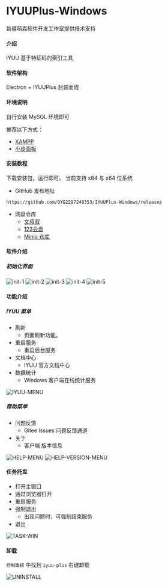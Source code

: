 # IYUUPlus-Windows

新疆萌森软件开发工作室提供技术支持

#### 介绍
IYUU 基于特征码的索引工具

#### 软件架构
Electron + IYUUPlus 封装而成

#### 环境说明
自行安装 MySQL 环境即可

推荐以下方式：

+ [XAMPP](https://sourceforge.net/projects/xampp/files/XAMPP%20Windows/8.2.12/xampp-windows-x64-8.2.12-0-VS16-installer.exe)
+ [小皮面板](http://public.xp.cn/upgrades/phpStudy_64.zip)


#### 安装教程

下载安装包，运行即可。
当前支持 x84 与 x64 位系统

+ GitHub 发布地址
```url
https://github.com/QYG2297248353/IYUUPlus-Windows/releases
```

+ 网盘仓库
    - [文叔叔](https://f.ws59.cn/f/ehxqmk2tkrx)
    - [123云盘](https://www.123pan.com/s/AEz0Vv-xHcUh.html)
    - [Minio 仓库](https://minio.lifebus.top/api/v1/download-shared-object/https:%2F%2Ff.lifebus.top%2Fpublic%2Fiyuu-plus-1.1.0%2520Setup.exe%3FX-Amz-Algorithm=AWS4-HMAC-SHA256&X-Amz-Credential=58BL7NCU45RD0CQOL44Q%252F20240702%252Fus-east-1%252Fs3%252Faws4_request&X-Amz-Date=20240702T101832Z&X-Amz-Expires=43200&X-Amz-Security-Token=eyJhbGciOiJIUzUxMiIsInR5cCI6IkpXVCJ9.eyJhY2Nlc3NLZXkiOiI1OEJMN05DVTQ1UkQwQ1FPTDQ0USIsImV4cCI6MTcxOTk1ODQ1OSwicGFyZW50Ijoicm9vdCJ9.F_AWXy0iZoSdJNm6iWb5BccHh4Rr5U8rdeKQKVXkU6dBrM_j-Lxk4NJTpSTQzupFp2TwxCVQY1PPGzeu9hGvIQ&X-Amz-SignedHeaders=host&versionId=null&X-Amz-Signature=6b1b5d5b39bff021c0dc251fc9b645f2330d082a9efe8e9023e2df8c717158a1)


#### 软件介绍
##### 初始化界面
![init-1](imgs/init-1.png)
![init-2](imgs/init-2.png)
![init-3](imgs/init-3.png)
![init-4](imgs/init-4.png)
![init-5](imgs/init-5.png)

#### 功能介绍
##### IYUU 菜单
- 刷新
    - 页面刷新功能。
- 重启服务
    - 重启后台服务
- 文档中心
    - IYUU 官方文档中心
- 数据统计
    - Windows 客户端在线统计服务

![IYUU-MENU](imgs/IYUU-MENU.png)

##### 帮助菜单
- 问题反馈
    - Gitee Issues 问题反馈通道
- 关于
    - 客户端 版本信息

![HELP-MENU](imgs/HELP-MENU.png)
![HELP-VERSION-MENU](imgs/HELP-VERSION-MENU.png)

#### 任务托盘
+ 打开主窗口
+ 通过浏览器打开
+ 重启服务
+ 强制退出
    - 出现问题时，可强制结束服务
+ 退出

![TASK-WIN](imgs/TASK-WIN.png)

#### 卸载

`控制面板` 中找到 `iyuu-plus` 右键卸载

![UNINSTALL](imgs/UNINSTALL.png)